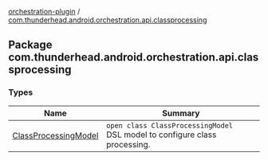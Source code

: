 [orchestration-plugin](../index.md) / [com.thunderhead.android.orchestration.api.classprocessing](./index.md)

## Package com.thunderhead.android.orchestration.api.classprocessing

### Types

| Name | Summary |
|---|---|
| [ClassProcessingModel](-class-processing-model/index.md) | `open class ClassProcessingModel`<br>DSL model to configure class processing. |
